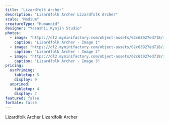 ```yaml
---
title: "Lizardfolk Archer"
description: "Lizardfolk Archer Lizardfolk Archer"
scale: "Medium"
creatureType: "Humanoid"
designer: "Yasashii Kyojin Studio"
photos:
  - image: "https://dl2.myminifactory.com/object-assets/62c63927ed718/images/720X720-lizardfolk-b-bob-ps.jpg"
    caption: "Lizardfolk Archer - Image 1"
  - image: "https://dl2.myminifactory.com/object-assets/62c63927ed718/images/720X720-lizardfolk-b-1.jpg"
    caption: "Lizardfolk Archer - Image 2"
  - image: "https://dl2.myminifactory.com/object-assets/62c63927ed718/images/720X720-lizardfolk-b-3.jpg"
    caption: "Lizardfolk Archer - Image 3"
pricing:
  osrPriming:
    tabletop: 5
    display: 9
  unprimed:
    tabletop: 4
    display: 7
featured: false
forSale: false
---
```


Lizardfolk Archer Lizardfolk Archer